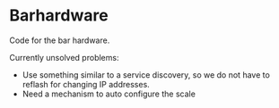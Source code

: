 # Barhardware

Code for the bar hardware. 

Currently unsolved problems:

- Use something similar to a service discovery, so we do not have to reflash for
    changing IP addresses.
- Need a mechanism to auto configure the scale
